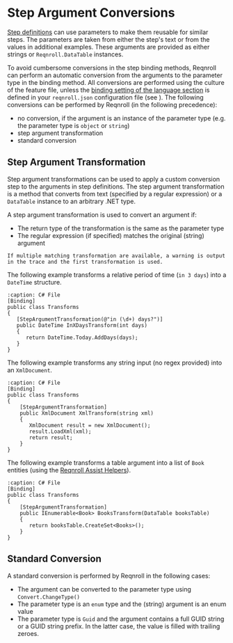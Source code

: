 # Step Argument Conversions

[Step definitions](step-definitions) can use parameters to make them reusable for similar steps. The parameters are taken from either the step's text or from the values in additional examples. These arguments are provided as either strings or `Reqnroll.DataTable` instances.

To avoid cumbersome conversions in the step binding methods, Reqnroll can perform an automatic conversion from the arguments to the parameter type in the binding method. All conversions are performed using the culture of the feature file, unless the [binding setting of the language section](../installation/configuration) is defined in your `reqnroll.json` configuration file (see [](../gherkin/feature-language)). The following conversions can be performed by Reqnroll (in the following precedence):

* no conversion, if the argument is an instance of the parameter type (e.g. the parameter type is `object` or `string`)
* step argument transformation
* standard conversion

## Step Argument Transformation

Step argument transformations can be used to apply a custom conversion step to the arguments in step definitions. The step argument transformation is a method that converts from text (specified by a regular expression) or a `DataTable` instance to an arbitrary .NET type.

A step argument transformation is used to convert an argument if:

* The return type of the transformation is the same as the parameter type
* The regular expression (if specified) matches the original (string) argument

```{note}
If multiple matching transformation are available, a warning is output in the trace and the first transformation is used.
```

The following example transforms a relative period of time (`in 3 days`) into a `DateTime` structure.

```{code-block} csharp
:caption: C# File
[Binding]
public class Transforms
{
   [StepArgumentTransformation(@"in (\d+) days?")]
   public DateTime InXDaysTransform(int days)
   {
      return DateTime.Today.AddDays(days);
   }
}
```

The following example transforms any string input (no regex provided) into an `XmlDocument`.

```{code-block} csharp
:caption: C# File
[Binding]
public class Transforms
{
    [StepArgumentTransformation]
    public XmlDocument XmlTransform(string xml)
    {
       XmlDocument result = new XmlDocument();
       result.LoadXml(xml);
       return result;
    }
}
```

The following example transforms a table argument into a list of `Book` entities (using the [Reqnroll Assist Helpers](datatable-helpers)).  

```{code-block} csharp
:caption: C# File
[Binding]
public class Transforms
{
    [StepArgumentTransformation]
    public IEnumerable<Book> BooksTransform(DataTable booksTable)
    {
       return booksTable.CreateSet<Books>();
    }
}
```

## Standard Conversion

A standard conversion is performed by Reqnroll in the following cases:

* The argument can be converted to the parameter type using `Convert.ChangeType()`
* The parameter type is an `enum` type and the (string) argument is an enum value
* The parameter type is `Guid` and the argument contains a full GUID string or a GUID string prefix. In the latter case, the value is filled with trailing zeroes.
